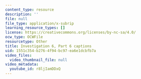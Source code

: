 ```yaml
---
content_type: resource
description: ''
file: null
file_type: application/x-subrip
learning_resource_types: []
license: https://creativecommons.org/licenses/by-nc-sa/4.0/
ocw_type: OCWFile
resourcetype: Other
title: Investigation 6, Part 6 captions
uid: 1551c354-b276-4f94-bc97-ea6e1dcbfb7a
video_files:
  video_thumbnail_file: null
video_metadata:
  youtube_id: r8ljIamDDxQ
---
```

